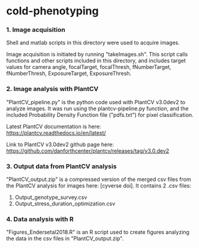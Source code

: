 # cold-phenotyping

### 1. Image acquisition

Shell and matlab scripts in this directory were used to acquire images.

Image acquisition is initiated by running "takeImages.sh". This script calls functions and other scripts included in this directory, and includes target values for camera angle, focalTarget, focalThresh, fNumberTarget, fNumberThresh, ExposureTarget, ExposureThresh.

### 2. Image analysis with PlantCV

"PlantCV_pipeline.py" is the python code used with PlantCV v3.0dev2 to analyze images. It was run using the plantcv-pipeline.py function, and the included Probability Density Function file ("pdfs.txt") for pixel classification.

Latest PlantCV documentation is here: https://plantcv.readthedocs.io/en/latest/

Link to PlantCV v3.0dev2 github page here: https://github.com/danforthcenter/plantcv/releases/tag/v3.0.dev2

### 3. Output data from PlantCV analysis

"PlantCV_output.zip" is a compressed version of the merged csv files from the PlantCV analysis for images here: [cyverse doi].
It contains 2 .csv files:
   1) Output_genotype_survey.csv
   2) Output_stress_duration_optimization.csv

### 4. Data analysis with R

"Figures_Endersetal2018.R" is an R script used to create figures analyzing the data in the csv files in "PlantCV_output.zip".
